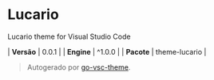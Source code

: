 # Lucario

Lucario theme for Visual Studio Code

| **Versão** | 0.0.1 |
| **Engine** | ^1.0.0 |
| **Pacote** | theme-lucario |

> Autogerado por [go-vsc-theme](https://github.com/natalbu/go-vsc-theme).
